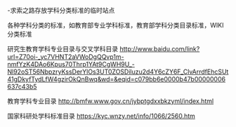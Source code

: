 
-求索之路存放学科分类标准的临时站点

各种学科分类的标准，如教育部专业学科标准，教育部学科分类目录标准，WIKI分类标准

研究生教育学科专业目录与交叉学科目录 http://www.baidu.com/link?url=Z70oi-_yc7VHNT2aVWoDgQQvp1m-nmfYzK4DAo6Kpus70Thrp1YAt9CgWH9U_-Nl92oST56NbpzryKssDerYlOs3UT0ZOSDiluzu2d4Y6cZY6F_ClvArrdfEhcSUt41gDkyfTydLfW4gzirOkQnBwq&wd=&eqid=c079bb6e0000b47b00000006637c43b5

教育学科专业目录 http://bmfw.www.gov.cn/jybptgdxxbkzyml/index.html

国家科研处学科标准目录
https://kyc.wnzy.net/info/1066/2560.htm
